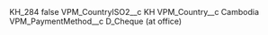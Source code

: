 <?xml version="1.0" encoding="UTF-8"?>
<CustomMetadata xmlns="http://soap.sforce.com/2006/04/metadata" xmlns:xsi="http://www.w3.org/2001/XMLSchema-instance" xmlns:xsd="http://www.w3.org/2001/XMLSchema">
    <label>KH_284</label>
    <protected>false</protected>
    <values>
        <field>VPM_CountryISO2__c</field>
        <value xsi:type="xsd:string">KH</value>
    </values>
    <values>
        <field>VPM_Country__c</field>
        <value xsi:type="xsd:string">Cambodia</value>
    </values>
    <values>
        <field>VPM_PaymentMethod__c</field>
        <value xsi:type="xsd:string">D_Cheque (at office)</value>
    </values>
</CustomMetadata>
